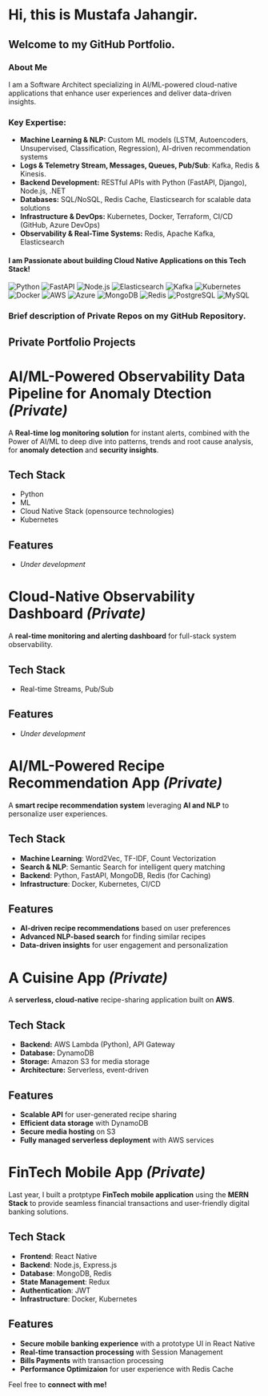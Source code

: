 # Hi, this is **Mustafa Jahangir**.

## Welcome to my GitHub Portfolio.

### About Me

I am a Software Architect specializing in AI/ML-powered cloud-native applications that enhance user experiences and deliver data-driven insights.

### Key Expertise:
- **Machine Learning & NLP:** Custom ML models (LSTM, Autoencoders, Unsupervised, Classification, Regression), AI-driven recommendation systems
- **Logs & Telemetry Stream, Messages, Queues, Pub/Sub**: Kafka, Redis & Kinesis.
- **Backend Development:** RESTful APIs with Python (FastAPI, Django), Node.js, .NET
- **Databases:** SQL/NoSQL, Redis Cache, Elasticsearch for scalable data solutions
- **Infrastructure & DevOps:** Kubernetes, Docker, Terraform, CI/CD (GitHub, Azure DevOps)
- **Observability & Real-Time Systems:** Redis, Apache Kafka, Elasticsearch


#### I am Passionate about building Cloud Native Applications on this Tech Stack!
![Python](https://img.shields.io/badge/Python-3776AB?style=for-the-badge&logo=python&logoColor=white) ![FastAPI](https://img.shields.io/badge/FastAPI-009688?style=for-the-badge&logo=fastapi&logoColor=white)  ![Node.js](https://img.shields.io/badge/Node.js-339933?style=for-the-badge&logo=nodedotjs&logoColor=white)  ![Elasticsearch](https://img.shields.io/badge/Elasticsearch-005571?style=for-the-badge&logo=elasticsearch&logoColor=white)  ![Kafka](https://img.shields.io/badge/Apache%20Kafka-231F20?style=for-the-badge&logo=apachekafka&logoColor=white)  ![Kubernetes](https://img.shields.io/badge/Kubernetes-326CE5?style=for-the-badge&logo=kubernetes&logoColor=white)  ![Docker](https://img.shields.io/badge/Docker-2496ED?style=for-the-badge&logo=docker&logoColor=white)  ![AWS](https://img.shields.io/badge/AWS-232F3E?style=for-the-badge&logo=amazonaws&logoColor=white)  ![Azure](https://img.shields.io/badge/Azure-0078D4?style=for-the-badge&logo=microsoftazure&logoColor=white)  ![MongoDB](https://img.shields.io/badge/MongoDB-47A248?style=for-the-badge&logo=mongodb&logoColor=white)  ![Redis](https://img.shields.io/badge/Redis-DC382D?style=for-the-badge&logo=redis&logoColor=white)  ![PostgreSQL](https://img.shields.io/badge/PostgreSQL-336791?style=for-the-badge&logo=postgresql&logoColor=white)  ![MySQL](https://img.shields.io/badge/MySQL-4479A1?style=for-the-badge&logo=mysql&logoColor=white)  

### Brief description of Private Repos on my GitHub Repository.  

##  Private Portfolio Projects  

# **AI/ML-Powered Observability Data Pipeline for Anomaly Dtection** *(Private)*
A **Real-time log monitoring solution** for instant alerts, combined with the Power of AI/ML to deep dive into patterns, trends and root cause analysis, for **anomaly detection** and **security insights**.  

##  Tech Stack
- Python
- ML
- Cloud Native Stack (opensource technologies)
- Kubernetes
  
##  Features  
- *Under development*

# **Cloud-Native Observability Dashboard** *(Private)*
A **real-time monitoring and alerting dashboard** for full-stack system observability.  
##  Tech Stack
- Real-time Streams, Pub/Sub
  
##  Features  
- *Under development*

# AI/ML-Powered Recipe Recommendation App *(Private)*  
A **smart recipe recommendation system** leveraging **AI and NLP** to personalize user experiences.  

##  Tech Stack  
- **Machine Learning**: Word2Vec, TF-IDF, Count Vectorization  
- **Search & NLP**: Semantic Search for intelligent query matching  
- **Backend**: Python, FastAPI, MongoDB, Redis (for Caching)
- **Infrastructure**: Docker, Kubernetes, CI/CD  

##  Features  
-  **AI-driven recipe recommendations** based on user preferences  
-  **Advanced NLP-based search** for finding similar recipes  
-  **Data-driven insights** for user engagement and personalization  

#  A Cuisine App *(Private)*

A **serverless, cloud-native** recipe-sharing application built on **AWS**.

## Tech Stack  
- **Backend:** AWS Lambda (Python), API Gateway  
- **Database:** DynamoDB  
- **Storage:** Amazon S3 for media storage  
- **Architecture:** Serverless, event-driven  

##  Features
-  **Scalable API** for user-generated recipe sharing  
-  **Efficient data storage** with DynamoDB  
-  **Secure media hosting** on S3  
-  **Fully managed serverless deployment** with AWS services  

# **FinTech Mobile App** *(Private)*  
Last year, I built a protptype **FinTech mobile application** using the **MERN Stack** to provide seamless financial transactions and user-friendly digital banking solutions.  

## Tech Stack  
- **Frontend**: React Native  
- **Backend**: Node.js, Express.js  
- **Database**: MongoDB, Redis  
- **State Management**: Redux  
- **Authentication**: JWT
- **Infrastructure**: Docker, Kubernetes  

## Features  
-  **Secure mobile banking experience** with a prototype UI in React Native
-  **Real-time transaction processing** with Session Management
-  **Bills Payments**  with transaction processing
-  **Performance Optimizaion** for user experience with Redis Cache  

Feel free to **connect with me!** 
